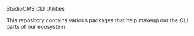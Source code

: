 StudioCMS CLI Utilities

This repository contains various packages that help makeup our the CLI parts of our ecosystem